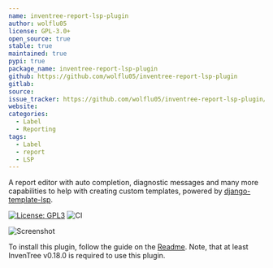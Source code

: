 ```yaml
---
name: inventree-report-lsp-plugin
author: wolflu05
license: GPL-3.0+
open_source: true
stable: true
maintained: true
pypi: true
package_name: inventree-report-lsp-plugin
github: https://github.com/wolflu05/inventree-report-lsp-plugin
gitlab:
source:
issue_tracker: https://github.com/wolflu05/inventree-report-lsp-plugin/issues
website:
categories:
  - Label
  - Reporting
tags:
  - Label
  - report
  - LSP
---
```


A report editor with auto completion, diagnostic messages and many more capabilities to help with creating custom templates, powered by [django-template-lsp](https://github.com/fourdigits/django-template-lsp). 

[![License: GPL3](https://img.shields.io/badge/License-GPLv3-yellow.svg)](https://opensource.org/license/gpl-3-0)
![CI](https://github.com/wolflu05/inventree-report-lsp-plugin/actions/workflows/ci.yml/badge.svg)

![Screenshot](https://github.com/user-attachments/assets/7ef62cea-ab03-4e6e-a25b-5e67df56ad5b)

To install this plugin, follow the guide on the [Readme](https://github.com/wolflu05/inventree-report-lsp-plugin?tab=readme-ov-file#%EF%B8%8F-installation). Note, that at least InvenTree v0.18.0 is required to use this plugin.
